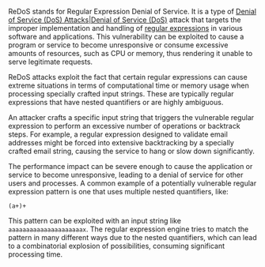 ReDoS stands for Regular Expression Denial of Service. It is a type of [Denial of Service (DoS) Attacks|Denial of Service (DoS)]() attack that targets the improper implementation and handling of [regular expressions]() in various software and applications. This vulnerability can be exploited to cause a program or service to become unresponsive or consume excessive amounts of resources, such as CPU or memory, thus rendering it unable to serve legitimate requests.

ReDoS attacks exploit the fact that certain regular expressions can cause extreme situations in terms of computational time or memory usage when processing specially crafted input strings. These are typically regular expressions that have nested quantifiers or are highly ambiguous.

An attacker crafts a specific input string that triggers the vulnerable regular expression to perform an excessive number of operations or backtrack steps. For example, a regular expression designed to validate email addresses might be forced into extensive backtracking by a specially crafted email string, causing the service to hang or slow down significantly.

The performance impact can be severe enough to cause the application or service to become unresponsive, leading to a denial of service for other users and processes. A common example of a potentially vulnerable regular expression pattern is one that uses multiple nested quantifiers, like:

```regex
(a+)+
```

This pattern can be exploited with an input string like `aaaaaaaaaaaaaaaaaaaaax`. The regular expression engine tries to match the pattern in many different ways due to the nested quantifiers, which can lead to a combinatorial explosion of possibilities, consuming significant processing time.

